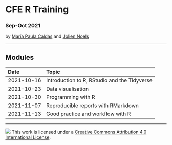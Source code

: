 # CFE R Training

### Sep-Oct 2021

by [María Paula Caldas](mailto:mariapaula.caldas@oecd.org) and [Jolien Noels](mailto:jolien.noels@oecd.org)

------------------------------------------------------------------------

## Modules

| Date       | Topic                                        |
|:-----------|:---------------------------------------------|
| 2021-10-16 | Introduction to R, RStudio and the Tidyverse |
| 2021-10-23 | Data visualisation                           |
| 2021-10-30 | Programming with R                           |
| 2021-11-07 | Reproducible reports with RMarkdown          |
| 2021-11-13 | Good practice and workflow with R            |

------------------------------------------------------------------------

![](https://i.creativecommons.org/l/by/4.0/88x31.png) This work is licensed under a [Creative Commons Attribution 4.0 International License](https://creativecommons.org/licenses/by/4.0/).

